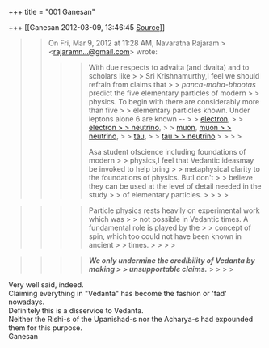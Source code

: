 +++
title = "001 Ganesan"

+++
[[Ganesan	2012-03-09, 13:46:45 [Source](https://groups.google.com/g/bvparishat/c/bXewHV8lccI)]]



  

> 
> > On Fri, Mar 9, 2012 at 11:28 AM, Navaratna Rajaram > \<[rajaramn...@gmail.com]()\> wrote:  
> > > 
> > > > 
> > > > 
> > > > 
> > > >  With due respects to advaita (and dvaita) and to scholars like > > Sri Krishnamurthy,I feel we should refrain from claims that > > *panca-maha-bhootas* predict the five elementary particles of modern > > physics. To begin with there are considerably more than five > > elementary particles known. Under leptons alone 6 are known -- > > [electron](http://en.wikipedia.org/wiki/Electron "Electron"), > > [electron > > neutrino](http://en.wikipedia.org/wiki/Electron_neutrino "Electron neutrino"), > > [muon](http://en.wikipedia.org/wiki/Muon "Muon"), [muon > > neutrino](http://en.wikipedia.org/wiki/Muon_neutrino "Muon neutrino"), > > [tau](http://en.wikipedia.org/wiki/Tau_%28particle%29 "Tau (particle)"), > > [tau > > neutrino](http://en.wikipedia.org/wiki/Tau_neutrino "Tau neutrino") > > > > 
> > > > 
> > > >  Asa student ofscience including foundations of modern > > physics,I feel that Vedantic ideasmay be invoked to help bring > > metaphysical clarity to the foundations of physics. ButI don't > > believe they can be used at the level of detail needed in the study > > of elementary particles. > > > > 
> > 

> 
> > > 
> > > > 
> > > > 
> > > > 
> > > >  Particle physics rests heavily on experimental work which was > > not possible in Vedantic times. A fundamental role is played by the > > concept of spin, which too could not have been known in ancient > > times. > > > > 
> > 

  
  
  

> 
> > > 
> > > > ***We only undermine the credibility of Vedanta by making > > unsupportable claims.*** > > > > 
> > > > 
> > > > 
> > > > 
> > > > 
> > > >   
> > > > 
> > 

  
  

Very well said, indeed.  
Claiming everything in "Vedanta" has become the fashion or 'fad' nowadays.  
Definitely this is a disservice to Vedanta.  
Neither the Rishi-s of the Upanishad-s nor the Acharya-s had expounded them for this purpose.  
Ganesan  
  
  

